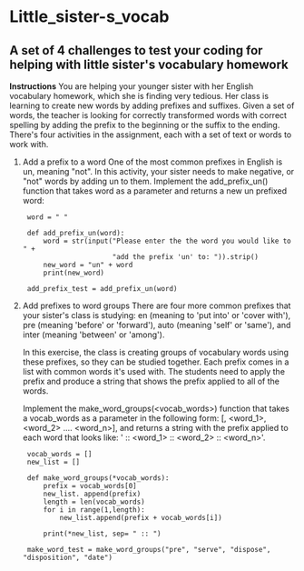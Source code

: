# Little_sister-s_vocab

## A set of 4 challenges to test your coding for helping with little sister's vocabulary homework 

**Instructions**
You are helping your younger sister with her English vocabulary homework, which she is finding very tedious. Her class is learning to create new words by adding prefixes and suffixes. Given a set of words, the teacher is looking for correctly transformed words with correct spelling by adding the prefix to the beginning or the suffix to the ending.
There's four activities in the assignment, each with a set of text or words to work with.
1. Add a prefix to a word
One of the most common prefixes in English is un, meaning "not". In this activity, your sister needs to make negative, or "not" words by adding un to them.
Implement the add_prefix_un(<word>) function that takes word as a parameter and returns a new un prefixed word:

        word = " "

        def add_prefix_un(word):
            word = str(input("Please enter the the word you would like to " +
                             "add the prefix 'un' to: ")).strip()
            new_word = "un" + word
            print(new_word)

        add_prefix_test = add_prefix_un(word)

2. Add prefixes to word groups
There are four more common prefixes that your sister's class is studying: en (meaning to 'put into' or 'cover with'), pre (meaning 'before' or 'forward'), auto (meaning 'self' or 'same'), and inter (meaning 'between' or 'among').

    In this exercise, the class is creating groups of vocabulary words using these prefixes, so they can be studied together. Each prefix comes in a list with common words it's used 
    with. The students need to apply the prefix and produce a string that shows the prefix applied to all of the words.

    Implement the make_word_groups(<vocab_words>) function that takes a vocab_words as a parameter in the following form: [<prefix>, <word_1>, <word_2> .... <word_n>], and returns a 
    string with the prefix applied to each word that looks like: '<prefix> :: <prefix><word_1> :: <prefix><word_2> :: <prefix><word_n>'.

        vocab_words = []
        new_list = []

        def make_word_groups(*vocab_words):
            prefix = vocab_words[0]
            new_list. append(prefix)
            length = len(vocab_words)
            for i in range(1,length):
                new_list.append(prefix + vocab_words[i])

            print(*new_list, sep= " :: ")

        make_word_test = make_word_groups("pre", "serve", "dispose", "disposition", "date")

